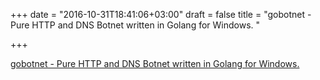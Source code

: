 +++
date = "2016-10-31T18:41:06+03:00"
draft = false
title = "gobotnet - Pure HTTP and DNS Botnet written in Golang for Windows. "

+++

<p><a href="https://t.co/fj2nO9jYW7">gobotnet - Pure HTTP and DNS Botnet written in Golang for Windows. </a></p>
